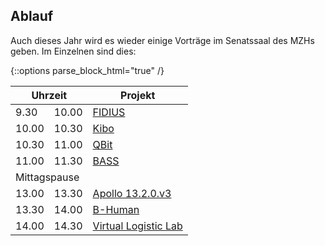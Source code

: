## Ablauf

Auch dieses Jahr wird es wieder einige Vorträge im Senatssaal des MZHs geben. Im Einzelnen sind dies:

{::options parse_block_html="true" /}

<table>
  <thead>
    <tr>
      <th class="center" colspan="2">Uhrzeit</th>
      <th>Projekt</th>
    </tr>
  </thead>
  <tbody>
    <tr><td class="right">9.30</td><td>10.00</td><td><a href="fidius.html">FIDIUS</a></td></tr>
    <tr><td class="right">10.00</td><td>10.30</td><td><a href="kibo.html">Kibo</a></td></tr>
    <tr><td class="right">10.30</td><td>11.00</td><td><a href="qbit.html">QBit</a></td></tr>
    <tr><td class="right">11.00</td><td>11.30</td><td><a href="bass.html">BASS</a></td></tr>
    <tr><td class="center" colspan="3">Mittagspause</td></tr>
    <tr><td class="right">13.00</td><td>13.30</td><td><a href="apollo13.html">Apollo 13.2.0.v3</a></td></tr>
    <tr><td class="right">13.30</td><td>14.00</td><td><a href="b-human.html">B-Human</a></td></tr>
    <tr><td class="right">14.00</td><td>14.30</td><td><a href="virtual-logistic-lab.html">Virtual Logistic Lab</a></td></tr>
  </tbody>
</table>
